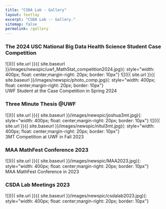 ```yaml
---
title: "CSDA Lab - Gallery"
layout: textlay
excerpt: "CSDA Lab -- Gallery."
sitemap: false
permalink: /gallery
---
```


### The 2024 USC National Big Data Health Science Student Case Competition 
![]({{ site.url }}{{ site.baseurl }}/images/newspic/uwf_MathStat_competition2024.jpg){: style="width: 400px; float: center;margin-right: 20px; border: 10px"} ![]({{ site.url }}{{ site.baseurl }}/images/newspic/photo_comp.jpg){: style="width: 400px; float: center;margin-right: 20px; border: 10px"} <br> UWF Student at the Case Competition in Spring 2024

### Three Minute Thesis @UWF
![]({{ site.url }}{{ site.baseurl }}/images/newspic/joshua3mt.jpg){: style="width: 400px; float: center;margin-right: 20px; border: 10px"} ![]({{ site.url }}{{ site.baseurl }}/images/newspic/nitul3mt.jpg){: style="width: 400px; float: center;margin-right: 20px; border: 10px"} <br> 3MT Competition at UWF in Fall 2023

 
### MAA MathFest Conference 2023

 ![]({{ site.url }}{{ site.baseurl }}/images/newspic/MAA2023.jpg){: style="width: 400px; float: center;margin-right: 20px; border: 10px"} <br> MAA MathFest Conference in 2023

### CSDA Lab Meetings 2023

 ![]({{ site.url }}{{ site.baseurl }}/images/newspic/csdalab2023.jpg){: style="width: 400px; float: center;margin-right: 20px; border: 10px"} 


